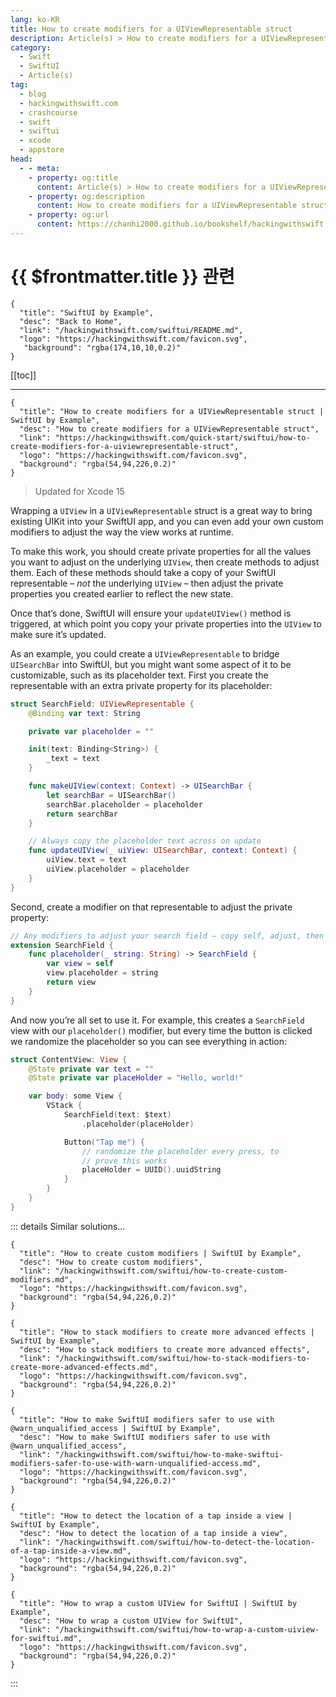```yaml
---
lang: ko-KR
title: How to create modifiers for a UIViewRepresentable struct
description: Article(s) > How to create modifiers for a UIViewRepresentable struct
category:
  - Swift
  - SwiftUI
  - Article(s)
tag: 
  - blog
  - hackingwithswift.com
  - crashcourse
  - swift
  - swiftui
  - xcode
  - appstore
head:
  - - meta:
    - property: og:title
      content: Article(s) > How to create modifiers for a UIViewRepresentable struct
    - property: og:description
      content: How to create modifiers for a UIViewRepresentable struct
    - property: og:url
      content: https://chanhi2000.github.io/bookshelf/hackingwithswift.com/swiftui/how-to-create-modifiers-for-a-uiviewrepresentable-struct.html
---
```


# {{ $frontmatter.title }} 관련

```component VPCard
{
  "title": "SwiftUI by Example",
  "desc": "Back to Home",
  "link": "/hackingwithswift.com/swiftui/README.md",
  "logo": "https://hackingwithswift.com/favicon.svg",
   "background": "rgba(174,10,10,0.2)"
}
```

[[toc]]

---

```component VPCard
{
  "title": "How to create modifiers for a UIViewRepresentable struct | SwiftUI by Example",
  "desc": "How to create modifiers for a UIViewRepresentable struct",
  "link": "https://hackingwithswift.com/quick-start/swiftui/how-to-create-modifiers-for-a-uiviewrepresentable-struct",
  "logo": "https://hackingwithswift.com/favicon.svg",
  "background": "rgba(54,94,226,0.2)"
}
```

> Updated for Xcode 15

Wrapping a `UIView` in a `UIViewRepresentable` struct is a great way to bring existing UIKit into your SwiftUI app, and you can even add your own custom modifiers to adjust the way the view works at runtime.

To make this work, you should create private properties for all the values you want to adjust on the underlying `UIView`, then create methods to adjust them. Each of these methods should take a copy of your SwiftUI representable – *not* the underlying `UIView` – then adjust the private properties you created earlier to reflect the new state.

Once that’s done, SwiftUI will ensure your `updateUIView()` method is triggered, at which point you copy your private properties into the `UIView` to make sure it’s updated.

As an example, you could create a `UIViewRepresentable` to bridge `UISearchBar` into SwiftUI, but you might want some aspect of it to be customizable, such as its placeholder text. First you create the representable with an extra private property for its placeholder:

```swift
struct SearchField: UIViewRepresentable {
    @Binding var text: String

    private var placeholder = ""

    init(text: Binding<String>) {
        _text = text
    }

    func makeUIView(context: Context) -> UISearchBar {
        let searchBar = UISearchBar()
        searchBar.placeholder = placeholder
        return searchBar
    }

    // Always copy the placeholder text across on update
    func updateUIView(_ uiView: UISearchBar, context: Context) {
        uiView.text = text
        uiView.placeholder = placeholder
    }
}
```

Second, create a modifier on that representable to adjust the private property:

```swift
// Any modifiers to adjust your search field – copy self, adjust, then return.
extension SearchField {
    func placeholder(_ string: String) -> SearchField {
        var view = self
        view.placeholder = string
        return view
    }
}
```

And now you’re all set to use it. For example, this creates a `SearchField` view with our `placeholder()` modifier, but every time the button is clicked we randomize the placeholder so you can see everything in action:

```swift
struct ContentView: View {
    @State private var text = ""
    @State private var placeHolder = "Hello, world!"

    var body: some View {
        VStack {
            SearchField(text: $text)
                .placeholder(placeHolder)

            Button("Tap me") {
                // randomize the placeholder every press, to
                // prove this works
                placeHolder = UUID().uuidString
            }
        }
    }
}
```

<VidStack src="https://hackingwithswift.com/img/books/quick-start/swiftui/how-to-create-modifiers-for-a-uiviewrepresentable-struct-1~dark.mp4" />

::: details Similar solutions…

```component VPCard
{
  "title": "How to create custom modifiers | SwiftUI by Example",
  "desc": "How to create custom modifiers",
  "link": "/hackingwithswift.com/swiftui/how-to-create-custom-modifiers.md",
  "logo": "https://hackingwithswift.com/favicon.svg",
  "background": "rgba(54,94,226,0.2)"
}
```

```component VPCard
{
  "title": "How to stack modifiers to create more advanced effects | SwiftUI by Example",
  "desc": "How to stack modifiers to create more advanced effects",
  "link": "/hackingwithswift.com/swiftui/how-to-stack-modifiers-to-create-more-advanced-effects.md",
  "logo": "https://hackingwithswift.com/favicon.svg",
  "background": "rgba(54,94,226,0.2)"
}
```

```component VPCard
{
  "title": "How to make SwiftUI modifiers safer to use with @warn_unqualified_access | SwiftUI by Example",
  "desc": "How to make SwiftUI modifiers safer to use with @warn_unqualified_access",
  "link": "/hackingwithswift.com/swiftui/how-to-make-swiftui-modifiers-safer-to-use-with-warn-unqualified-access.md",
  "logo": "https://hackingwithswift.com/favicon.svg",
  "background": "rgba(54,94,226,0.2)"
}
```

```component VPCard
{
  "title": "How to detect the location of a tap inside a view | SwiftUI by Example",
  "desc": "How to detect the location of a tap inside a view",
  "link": "/hackingwithswift.com/swiftui/how-to-detect-the-location-of-a-tap-inside-a-view.md",
  "logo": "https://hackingwithswift.com/favicon.svg",
  "background": "rgba(54,94,226,0.2)"
}
```

```component VPCard
{
  "title": "How to wrap a custom UIView for SwiftUI | SwiftUI by Example",
  "desc": "How to wrap a custom UIView for SwiftUI",
  "link": "/hackingwithswift.com/swiftui/how-to-wrap-a-custom-uiview-for-swiftui.md",
  "logo": "https://hackingwithswift.com/favicon.svg",
  "background": "rgba(54,94,226,0.2)"
}
```

:::

